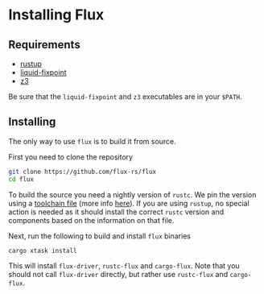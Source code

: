 # Installing Flux

## Requirements

- [rustup](https://rustup.rs/)
- [liquid-fixpoint](https://github.com/ucsd-progsys/liquid-fixpoint)
- [z3](https://github.com/Z3Prover/z3)

Be sure that the `liquid-fixpoint` and `z3` executables are in your `$PATH`.

## Installing

The only way to use `flux` is to build it from source.

First you need to clone the repository

```bash
git clone https://github.com/flux-rs/flux
cd flux
```

To build the source you need a nightly version of `rustc`.
We pin the version using a [toolchain file](/rust-toolchain) (more info [here](https://rust-lang.github.io/rustup/overrides.html#the-toolchain-file)).
If you are using `rustup`, no special action is needed as it should install the correct `rustc` version and components based on the information on that file.

Next, run the following to build and install `flux` binaries

```bash
cargo xtask install
```

This will install `flux-driver`, `rustc-flux` and `cargo-flux`. Note that you should not call `flux-driver` directly, but rather use `rustc-flux` and `cargo-flux`.
